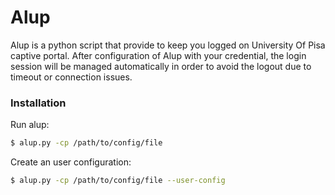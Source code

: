 # Alup

Alup is a python script that provide to keep you logged on University Of Pisa captive portal.
After configuration of Alup with your credential, the login session will be managed automatically  in order to avoid the logout due to timeout or connection issues.

### Installation

Run alup:

```sh
$ alup.py -cp /path/to/config/file

```

Create an user configuration:

```sh
$ alup.py -cp /path/to/config/file --user-config

```


